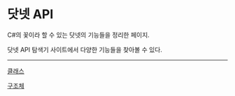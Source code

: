 # 닷넷 API

C#의 꽃이라 할 수 있는 닷넷의 기능들을 정리한 페이지.

닷넷 API 탐색기 사이트에서 다양한 기능들을 찾아볼 수 있다.

---

[클래스](%E1%84%83%E1%85%A1%E1%86%BA%E1%84%82%E1%85%A6%E1%86%BA%20API%2028ac564ae61440d881efb20b83da6500/%E1%84%8F%E1%85%B3%E1%86%AF%E1%84%85%E1%85%A2%E1%84%89%E1%85%B3%2054496018dde041d39132d8b4942d4e9d.md)

[구조체](%E1%84%83%E1%85%A1%E1%86%BA%E1%84%82%E1%85%A6%E1%86%BA%20API%2028ac564ae61440d881efb20b83da6500/%E1%84%80%E1%85%AE%E1%84%8C%E1%85%A9%E1%84%8E%E1%85%A6%20cce366e36c374a24950dcd2902f7e5c5.md)